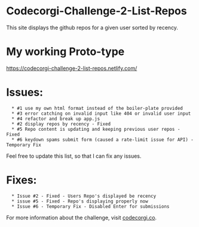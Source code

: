 # Codecorgi-Challenge-2-List-Repos
This site displays the github repos for a given user
sorted by recency.

# My working Proto-type
https://codecorgi-challenge-2-list-repos.netlify.com/

# Issues:
      * #1 use my own html format instead of the boiler-plate provided
      * #3 error catching on invalid input like 404 or invalid user input
      * #4 refactor and break up app.js
      * #2 display repos by recency - Fixed
      * #5 Repo content is updating and keeping previous user repos - Fixed
      * #6 keydown spams submit form (caused a rate-limit issue for API) - Temporary Fix
Feel free to update this list, so that I can fix any issues.
     
# Fixes: 
      * Issue #2 - Fixed - Users Repo's displayed be recency
      * issue #5 - Fixed - Repo's displaying properly now
      * Issue #6 - Temporary Fix - Disabled Enter for submissions

      
For more information about the challenge, visit
[codecorgi.co](http://codecorgi.co/challenge/2/list-repos).
